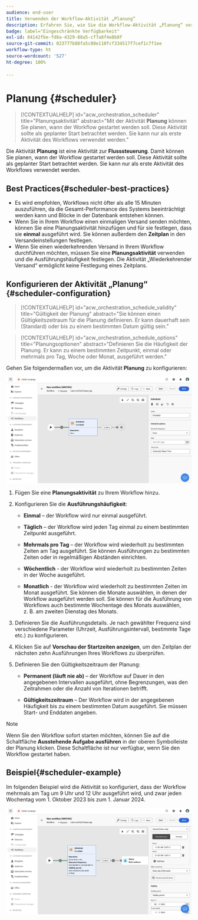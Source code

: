 ```yaml
---
audience: end-user
title: Verwenden der Workflow-Aktivität „Planung“
description: Erfahren Sie, wie Sie die Workflow-Aktivität „Planung“ verwenden.
badge: label="Eingeschränkte Verfügbarkeit"
exl-id: 84142fbe-fd8a-4329-88a5-cf7a8f4e8b8f
source-git-commit: 023777b88fa5c80e110fcf334517f7cef1c7f1ee
workflow-type: ht
source-wordcount: '527'
ht-degree: 100%

---
```


# Planung {#scheduler}


>[!CONTEXTUALHELP]
>id="acw_orchestration_scheduler"
>title="Planungsaktivität"
>abstract="Mit der Aktivität **Planung** können Sie planen, wann der Workflow gestartet werden soll. Diese Aktivität sollte als geplanter Start betrachtet werden. Sie kann nur als erste Aktivität des Workflows verwendet werden."


Die Aktivität **Planung** ist eine Aktivität zur **Flusssteuerung**. Damit können Sie planen, wann der Workflow gestartet werden soll. Diese Aktivität sollte als geplanter Start betrachtet werden. Sie kann nur als erste Aktivität des Workflows verwendet werden.

## Best Practices{#scheduler-best-practices}

* Es wird empfohlen, Workflows nicht öfter als alle 15 Minuten auszuführen, da die Gesamt-Performance des Systems beeinträchtigt werden kann und Blöcke in der Datenbank entstehen können.
* Wenn Sie in Ihrem Workflow einen einmaligen Versand senden möchten, können Sie eine Planungsaktivität hinzufügen und für sie festlegen, dass sie **einmal** ausgeführt wird. Sie können außerdem den **Zeitplan** in den Versandeinstellungen festlegen.
* Wenn Sie einen wiederkehrenden Versand in Ihrem Workflow durchführen möchten, müssen Sie eine **Planungsaktivität** verwenden und die Ausführungshäufigkeit festlegen. Die Aktivität „Wiederkehrender Versand“ ermöglicht keine Festlegung eines Zeitplans.

## Konfigurieren der Aktivität „Planung“ {#scheduler-configuration}

>[!CONTEXTUALHELP]
>id="acw_orchestration_schedule_validity"
>title="Gültigkeit der Planung"
>abstract="Sie können einen Gültigkeitszeitraum für die Planung definieren. Er kann dauerhaft sein (Standard) oder bis zu einem bestimmten Datum gültig sein."


>[!CONTEXTUALHELP]
>id="acw_orchestration_schedule_options"
>title="Planungsoptionen"
>abstract="Definieren Sie die Häufigkeit der Planung. Er kann zu einem bestimmten Zeitpunkt, einmal oder mehrmals pro Tag, Woche oder Monat, ausgeführt werden."

Gehen Sie folgendermaßen vor, um die Aktivität **Planung** zu konfigurieren:

![](../assets/workflow-scheduler.png)

1. Fügen Sie eine **Planungsaktivität** zu Ihrem Workflow hinzu.

1. Konfigurieren Sie die **Ausführungshäufigkeit**:

   * **Einmal** – der Workflow wird nur einmal ausgeführt.

   * **Täglich** – der Workflow wird jeden Tag einmal zu einem bestimmten Zeitpunkt ausgeführt.

   * **Mehrmals pro Tag** – der Workflow wird wiederholt zu bestimmten Zeiten am Tag ausgeführt. Sie können Ausführungen zu bestimmten Zeiten oder in regelmäßigen Abständen einrichten.

   * **Wöchentlich** - der Workflow wird wiederholt zu bestimmten Zeiten in der Woche ausgeführt.

   * **Monatlich** - der Workflow wird wiederholt zu bestimmten Zeiten im Monat ausgeführt. Sie können die Monate auswählen, in denen der Workflow ausgeführt werden soll. Sie können für die Ausführung von Workflows auch bestimmte Wochentage des Monats auswählen, z. B. am zweiten Dienstag des Monats.

1. Definieren Sie die Ausführungsdetails. Je nach gewählter Frequenz sind verschiedene Parameter (Uhrzeit, Ausführungsintervall, bestimmte Tage etc.) zu konfigurieren.

1. Klicken Sie auf **Vorschau der Startzeiten anzeigen**, um den Zeitplan der nächsten zehn Ausführungen Ihres Workflows zu überprüfen.

1. Definieren Sie den Gültigkeitszeitraum der Planung:

   * **Permanent (läuft nie ab)** – der Workflow auf Dauer in den angegebenen Intervallen ausgeführt, ohne Begrenzungen, was den Zeitrahmen oder die Anzahl von Iterationen betrifft.

   * **Gültigkeitszeitraum** – Der Workflow wird in der angegebenen Häufigkeit bis zu einem bestimmten Datum ausgeführt. Sie müssen Start- und Enddaten angeben.

>[!NOTE]
>
>Wenn Sie den Workflow sofort starten möchten, können Sie auf die Schaltfläche **Ausstehende Aufgabe ausführen** in der oberen Symbolleiste der Planung klicken. Diese Schaltfläche ist nur verfügbar, wenn Sie den Workflow gestartet haben.

## Beispiel{#scheduler-example}

Im folgenden Beispiel wird die Aktivität so konfiguriert, dass der Workflow mehrmals am Tag um 9 Uhr und 12 Uhr ausgeführt wird, und zwar jeden Wochentag vom 1. Oktober 2023 bis zum 1. Januar 2024.

![](../assets/workflow-scheduler2.png)
